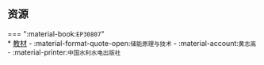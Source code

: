 ## 资源  
=== ":material-book:`EP30807`"  
    * [教材](https://api.mir6.com/api/lanzou?url=https://cqu-openlib.lanzout.com/i3Ut02ecmtyj&down=true) - :material-format-quote-open:`储能原理与技术` - :material-account:`黄志高` - :material-printer:`中国水利水电出版社`  